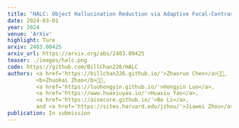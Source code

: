 ```yaml
---
title: "HALC: Object Hallucination Reduction via Adaptive Focal-Contrast Decoding"
date: 2024-03-01
year: 2024
venue: 'ArXiv'
highlight: Ture
arxiv: 2403.00425
arxiv_url: https://arxiv.org/abs/2403.00425
teaser: ./images/halc.png
code: https://github.com/BillChan226/HALC
authors: <a href='https://billchan226.github.io/'>Zhaorun Chen</a>🧑‍💻,
         <b>Zhuokai Zhao</b>🧑‍💻,
         <a href='https://luohongyin.github.io/'>Hongyin Luo</a>,
         <a href='https://www.huaxiuyao.io/'>Huaxiu Yao</a>,
         <a href='https://aisecure.github.io/'>Bo Li</a>,
         and <a href='https://sites.harvard.edu/jzhou/'>Jiawei Zhou</a>
publication: In submission
---
```


